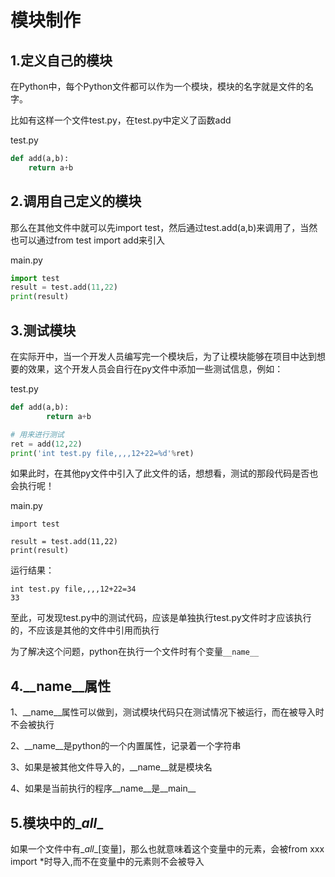 # 模块制作

## 1.定义自己的模块

在Python中，每个Python文件都可以作为一个模块，模块的名字就是文件的名字。

比如有这样一个文件test.py，在test.py中定义了函数add

test.py

```python
def add(a,b):
    return a+b
```



## 2.调用自己定义的模块

那么在其他文件中就可以先import test，然后通过test.add(a,b)来调用了，当然也可以通过from test import add来引入

main.py

```python
import test
result = test.add(11,22)
print(result)
```



## 3.测试模块

在实际开中，当一个开发人员编写完一个模块后，为了让模块能够在项目中达到想要的效果，这个开发人员会自行在py文件中添加一些测试信息，例如：

test.py

```python
def add(a,b):
		return a+b

# 用来进行测试
ret = add(12,22)
print('int test.py file,,,,12+22=%d'%ret)
```

如果此时，在其他py文件中引入了此文件的话，想想看，测试的那段代码是否也会执行呢！

main.py

```
import test

result = test.add(11,22)
print(result)
```

运行结果：

```
int test.py file,,,,12+22=34
33
```

至此，可发现test.py中的测试代码，应该是单独执行test.py文件时才应该执行的，不应该是其他的文件中引用而执行

为了解决这个问题，python在执行一个文件时有个变量`__name__`



## 4.\__name__属性

1、\__name__属性可以做到，测试模块代码只在测试情况下被运行，而在被导入时不会被执行

2、\__name__是python的一个内置属性，记录着一个字符串

3、如果是被其他文件导入的，\__name__就是模块名

4、如果是当前执行的程序\__name__是\_\_main\_\_



## 5.模块中的\__all__

如果一个文件中有\__all__[变量]，那么也就意味着这个变量中的元素，会被from xxx import \*时导入,而不在变量中的元素则不会被导入

